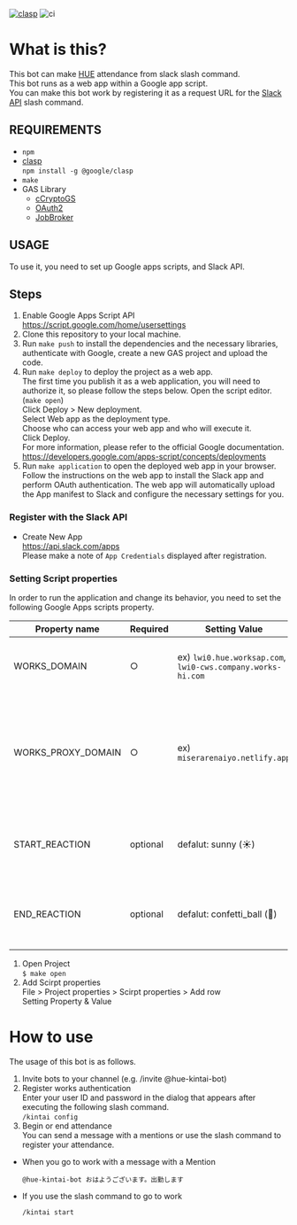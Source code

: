 [![clasp](https://img.shields.io/badge/built%20with-clasp-4285f4.svg)](https://github.com/google/clasp)
![ci](https://github.com/k2tzumi/hue-kintai-slask-command/workflows/ci/badge.svg)

What is this?
==============================

 This bot can make [HUE](https://www.works-hi.co.jp/products/attendance) attendance from slack slash command.  
 This bot runs as a web app within a Google app script.  
You can make this bot work by registering it as a request URL for the [Slack API](https://api.slack.com/apps) slash command.
 
REQUIREMENTS
--------------------
- `npm`
- [clasp](https://github.com/google/clasp)  
`npm install -g @google/clasp`
- `make`
- GAS Library
  - [cCryptoGS](https://github.com/brucemcpherson/cCryptoGS)
  - [OAuth2](https://github.com/googleworkspace/apps-script-oauth2)
  - [JobBroker](https://github.com/k2tzumi/apps-script-jobqueue)

USAGE
--------------------

To use it, you need to set up Google apps scripts, and Slack API.

## Steps

1. Enable Google Apps Script API  
https://script.google.com/home/usersettings
2. Clone this repository to your local machine.
3. Run `make push` to install the dependencies and the necessary libraries, authenticate with Google, create a new GAS project and upload the code.
4. Run `make deploy` to deploy the project as a web app.  
The first time you publish it as a web application, you will need to authorize it, so please follow the steps below.
Open the script editor. (`make open`)  
Click Deploy > New deployment.  
Select Web app as the deployment type.  
Choose who can access your web app and who will execute it.  
Click Deploy.  
For more information, please refer to the official Google documentation.  
https://developers.google.com/apps-script/concepts/deployments
5. Run `make application` to open the deployed web app in your browser. Follow the instructions on the web app to install the Slack app and perform OAuth authentication. The web app will automatically upload the App manifest to Slack and configure the necessary settings for you.


### Register with the Slack API

* Create New App  
https://api.slack.com/apps  
Please make a note of `App Credentials` displayed after registration.

### Setting Script properties

In order to run the application and change its behavior, you need to set the following Google Apps scripts property.

|Property name|Required|Setting Value|Description|
|--|--|--|--|
|WORKS_DOMAIN|○|ex) `lwi0.hue.worksap.com`, `lwi0-cws.company.works-hi.com`|Specify a domain for the the HUE MOBILE login URL.|
|WORKS_PROXY_DOMAIN|○|ex) `miserarenaiyo.netlify.app` |Specify the URL where you deployed [works-kintai-slask-command-netlify-functions](https://github.com/k2tzumi/works-kintai-slask-command-netlify-functions)|
|START_REACTION|optional|defalut: sunny (:sunny:) |Set the reaction emoji for Mentored Attendance messages.|
|END_REACTION|optional|defalut: confetti_ball (:confetti_ball:)|Set the reaction emoji for Mentored off messages.|

1. Open Project  
`$ make open`
2. Add Scirpt properties  
File > Project properties > Scirpt properties > Add row  
Setting Property & Value

# How to use

The usage of this bot is as follows.

1. Invite bots to your channel (e.g. /invite @hue-kintai-bot)
2. Register works authentication  
Enter your user ID and password in the dialog that appears after executing the following slash command.  
`/kintai config`
3. Begin or end attendance  
You can send a message with a mentions or use the slash command to register your attendance.  
  - When you go to work with a message with a Mention  
    ```
    @hue-kintai-bot おはようございます。出勤します
    ```
  - If you use the slash command to go to work  
    ```
    /kintai start
    ```
